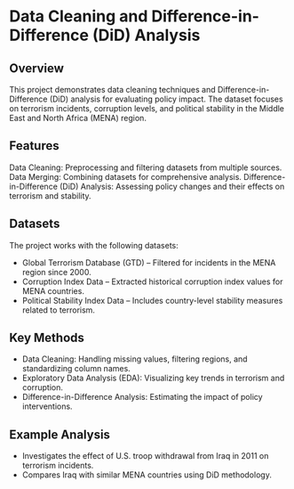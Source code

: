 # Data Cleaning and Difference-in-Difference (DiD) Analysis
## Overview
This project demonstrates data cleaning techniques and Difference-in-Difference (DiD) analysis for evaluating policy impact. The dataset focuses on terrorism incidents, corruption levels, and political stability in the Middle East and North Africa (MENA) region.

## Features
Data Cleaning: Preprocessing and filtering datasets from multiple sources.
Data Merging: Combining datasets for comprehensive analysis.
Difference-in-Difference (DiD) Analysis: Assessing policy changes and their effects on terrorism and stability.

## Datasets
The project works with the following datasets:
- Global Terrorism Database (GTD) – Filtered for incidents in the MENA region since 2000.
- Corruption Index Data – Extracted historical corruption index values for MENA countries.
- Political Stability Index Data – Includes country-level stability measures related to terrorism.

## Key Methods
- Data Cleaning: Handling missing values, filtering regions, and standardizing column names.
- Exploratory Data Analysis (EDA): Visualizing key trends in terrorism and corruption.
- Difference-in-Difference Analysis: Estimating the impact of policy interventions.

## Example Analysis
- Investigates the effect of U.S. troop withdrawal from Iraq in 2011 on terrorism incidents.
- Compares Iraq with similar MENA countries using DiD methodology.
